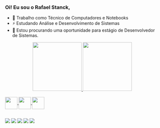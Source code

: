 ### Oi! Eu sou o Rafael Stanck,

- 🔭 Trabalho como Técnico de Computadores e Notebooks
- ⚡ Estudando Análise e Desenvolvimento de Sistemas
- 👯 Estou procurando uma oportunidade para estágio de Desenvolvedor de Sistemas.

<div align="center">
  <a href="https://github.com/rafaelstanck">
  <img height="160em" src="https://github-readme-stats.vercel.app/api?username=rafaelstanck&show_icons=true&theme=dark&include_all_commits=true&count_private=true"/>
  <img height="160em" src="https://github-readme-stats.vercel.app/api/top-langs/?username=rafaelstanck&layout=compact&langs_count=7&theme=dark"/>
</div>
<div style="display: inline_block"><br>
  <img align="center" heigth="30" width="40" src="https://cdn.jsdelivr.net/gh/devicons/devicon/icons/python/python-original.svg" />
  <img align="center" heigth="30" width="40" src="https://cdn.jsdelivr.net/gh/devicons/devicon/icons/mysql/mysql-original-wordmark.svg" />
  <img align="center" heigth="30" width="40" src="https://cdn.jsdelivr.net/gh/devicons/devicon/icons/django/django-original.svg" />
</div>

##

<div> 
  <a href="https://instagram.com/rafaelstanck/" target="_blank"><img src="https://img.shields.io/badge/-Instagram-%23E4405F?style=for-the-badge&logo=instagram&logoColor=white" target="_blank"></a>
  <a href="https://facebook.com/rafaelstanck/" target="_blank"><img src="https://img.shields.io/badge/Facebook-1877F2?style=for-the-badge&logo=facebook&logoColor=white" target="_blank"></a>
  <a href = "https://twitter.com/rafaelstanck"><img src="https://img.shields.io/badge/Twitter-1DA1F2?style=for-the-badge&logo=twitter&logoColor=white" target="_blank"></a>
  <a href="https://www.linkedin.com/in/rafaelstanck" target="_blank"><img src="https://img.shields.io/badge/-LinkedIn-%230077B5?style=for-the-badge&logo=linkedin&logoColor=white" target="_blank"></a>
  <a href = "mailto:rafaelstanck@gmail.com"><img src="https://img.shields.io/badge/Gmail-D14836?style=for-the-badge&logo=gmail&logoColor=white" target="_blank"></a>
</div>
